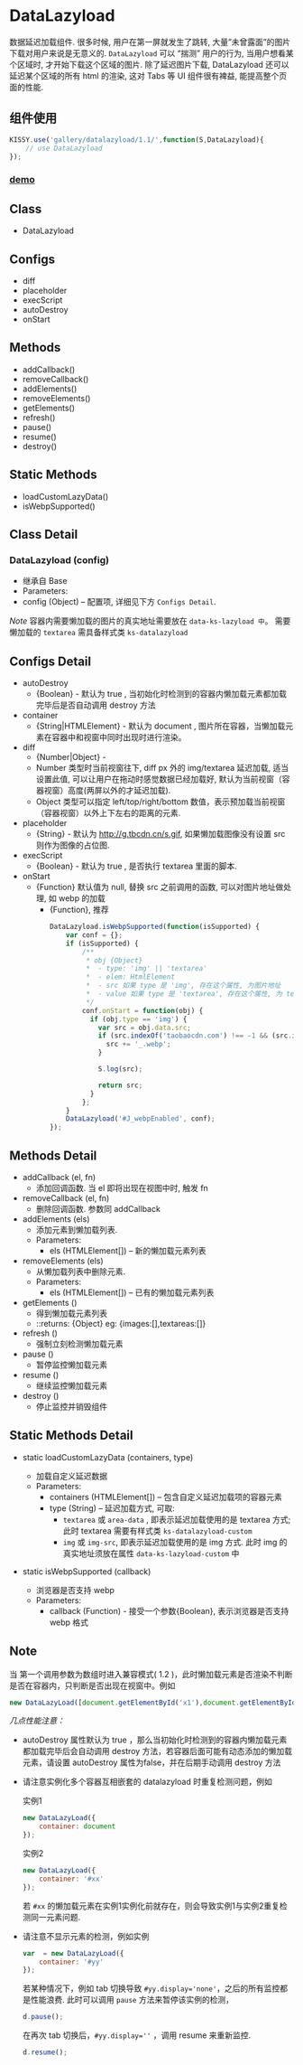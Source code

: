 DataLazyload
============

数据延迟加载组件.
很多时候, 用户在第一屏就发生了跳转, 大量”未曾露面”的图片下载对用户来说是无意义的.
`DataLazyload` 可以 “揣测” 用户的行为, 当用户想看某个区域时, 才开始下载这个区域的图片.
除了延迟图片下载, DataLazyload 还可以延迟某个区域的所有 html 的渲染, 这对 Tabs 等 UI 组件很有裨益, 能提高整个页面的性能.

## 组件使用
```js
KISSY.use('gallery/datalazyload/1.1/',function(S,DataLazyload){
    // use DataLazyload
});
```
### [demo](../demo/index.html)

## Class
* DataLazyload

## Configs
* diff
* placeholder
* execScript
* autoDestroy
* onStart

## Methods
* addCallback()
* removeCallback()
* addElements()
* removeElements()
* getElements()
* refresh()
* pause()
* resume()
* destroy()

## Static Methods
* loadCustomLazyData()
* isWebpSupported()

## Class Detail
### DataLazyload (config)
* 继承自 Base
* Parameters:
 * config (Object) – 配置项, 详细见下方 `Configs Detail`.

*Note*
容器内需要懒加载的图片的真实地址需要放在 `data-ks-lazyload 中`。 需要懒加载的 `textarea` 需具备样式类 `ks-datalazyload`

## Configs Detail
* autoDestroy
  * {Boolean} - 默认为 true , 当初始化时检测到的容器内懒加载元素都加载完毕后是否自动调用 destroy 方法
* container
  * {String|HTMLElement} - 默认为 document , 图片所在容器，当懒加载元素在容器中和视窗中同时出现时进行渲染。
* diff
  * {Number|Object} -
  * Number 类型时当前视窗往下, diff px 外的 img/textarea 延迟加载, 适当设置此值, 可以让用户在拖动时感觉数据已经加载好, 默认为当前视窗（容器视窗）高度(两屏以外的才延迟加载).
  * Object 类型可以指定 left/top/right/bottom 数值，表示预加载当前视窗（容器视窗）以外上下左右的距离的元素.
* placeholder
  * {String} - 默认为 http://g.tbcdn.cn/s.gif, 如果懒加载图像没有设置 src 则作为图像的占位图.
* execScript
  * {Boolean} - 默认为 true , 是否执行 textarea 里面的脚本.
* onStart
  * {Function} 默认值为 null, 替换 src 之前调用的函数, 可以对图片地址做处理, 如 webp 的加载
    * {Function}, 推荐
      ```js
      DataLazyload.isWebpSupported(function(isSupported) {
          var conf = {};
          if (isSupported) {
              /**
               * obj {Object}
               *  - type: 'img' || 'textarea'
               *  - elem: HtmlElement
               *  - src 如果 type 是 'img', 存在这个属性, 为图片地址
               *  - value 如果 type 是 'textarea', 存在这个属性, 为 textarea.value
               */
              conf.onStart = function(obj) {
                if (obj.type == 'img') {
                  var src = obj.data.src;
                  if (src.indexOf('taobaocdn.com') !== -1 && (src.indexOf('.jpg') || src.indexOf('.png'))) {
                    src += '_.webp';
                  }

                  S.log(src);

                  return src;
                }
              };
          }
          DataLazyload('#J_webpEnabled', conf);
      });
      ```

## Methods Detail
* addCallback (el, fn)
  * 添加回调函数. 当 el 即将出现在视图中时, 触发 fn
* removeCallback (el, fn)
  * 删除回调函数. 参数同 addCallback
* addElements (els)
  * 添加元素到懒加载列表.
  * Parameters:
     * els (HTMLElement[]) – 新的懒加载元素列表
* removeElements (els)
  * 从懒加载列表中删除元素.
  * Parameters:
     *  els (HTMLElement[]) – 已有的懒加载元素列表
* getElements ()
  * 得到懒加载元素列表
  * ::returns: {Object} eg: {images:[],textareas:[]}
* refresh ()
  * 强制立刻检测懒加载元素
* pause ()
  * 暂停监控懒加载元素
* resume ()
  * 继续监控懒加载元素
* destroy ()
  * 停止监控并销毁组件

## Static Methods Detail
* static loadCustomLazyData (containers, type)
  * 加载自定义延迟数据
  * Parameters:
     * containers (HTMLElement[]) – 包含自定义延迟加载项的容器元素
     * type (String) – 延迟加载方式, 可取:
         - `textarea` 或 `area-data` , 即表示延迟加载使用的是 textarea 方式;
             此时 textarea 需要有样式类 `ks-datalazyload-custom`
         - `img` 或 `img-src`, 即表示延迟加载使用的是 img 方式.
            此时 img 的真实地址须放在属性 `data-ks-lazyload-custom` 中

* static isWebpSupported (callback)
  * 浏览器是否支持 webp
  * Parameters:
    * callback (Function) - 接受一个参数{Boolean}, 表示浏览器是否支持 webp 格式

## Note
当 第一个调用参数为数组时进入兼容模式( 1.2 )，此时懒加载元素是否渲染不判断是否在容器内，只判断是否出现在视窗中。例如
```js
new DataLazyLoad([document.getElementById('x1'),document.getElementById('x2')]);
```
*几点性能注意：*
- autoDestroy 属性默认为 true ，那么当初始化时检测到的容器内懒加载元素都加载完毕后会自动调用 destroy 方法，若容器后面可能有动态添加的懒加载元素，请设置 autoDestroy 属性为false，并在后期手动调用 destroy 方法

- 请注意实例化多个容器互相嵌套的 datalazyload 时重复检测问题，例如

    实例1
    
    ```js
    new DataLazyLoad({
        container: document
    });
    ```
    
    实例2
    
    ```js
    new DataLazyLoad({
        container: '#xx'
    });
    ```
    
    若 `#xx` 的懒加载元素在实例1实例化前就存在，则会导致实例1与实例2重复检测同一元素问题.



- 请注意不显示元素的检测，例如实例
    
    ```js
    var  = new DataLazyLoad({
        container: '#yy'
    });
    ```
    若某种情况下，例如 tab 切换导致 `#yy.display='none'`，之后的所有监控都是性能浪费. 此时可以调用 `pause` 方法来暂停该实例的检测，
    
    ```js
    d.pause();
    ```
    在再次 tab 切换后，`#yy.display=''` ，调用 resume 来重新监控.
    
    ```js
    d.resume();
    ```
